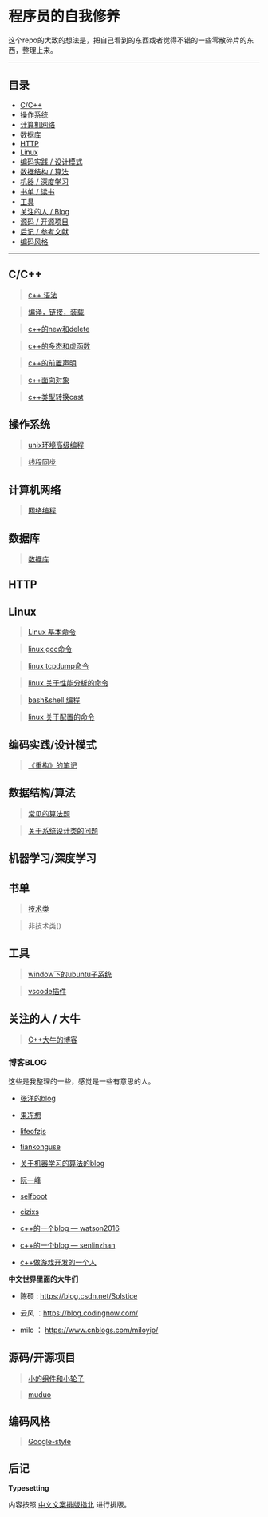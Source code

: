 # 程序员的自我修养

这个repo的大致的想法是，把自己看到的东西或者觉得不错的一些零散碎片的东西，整理上来。


-----

## 目录

* [C/C++](#C/C++)
* [操作系统](#操作系统)
* [计算机网络](#计算机网络)
* [数据库](#数据库)
* [HTTP](#HTTP)
* [Linux](#Linux)
* [编码实践 / 设计模式](#编码实践/设计模式)
* [数据结构 / 算法](#数据结构/算法)
* [机器 / 深度学习](#机器学习/深度学习)
* [书单 / 读书](#书单)
* [工具](#工具)
* [关注的人 / Blog](#关注的人/Blog)
* [源码 / 开源项目](#源码/开源项目)
* [后记 / 参考文献](#后记)
* [编码风格](#编码风格)

---

## C/C++

> [c++ 语法](https://github.com/zhaozhengcoder/CoderNoteBook/blob/master/note/c%2B%2B%E5%AD%A6%E4%B9%A0.md)

> [编译，链接，装载](https://github.com/zhaozhengcoder/CoderNoteBook/blob/master/note/%E7%BC%96%E8%AF%91%2C%E9%93%BE%E6%8E%A5%E4%B8%8E%E8%A3%85%E8%BD%BD.md)

>[c++的new和delete](https://github.com/zhaozhengcoder/CoderNoteBook/blob/master/note/c%2B%2B%E7%9A%84new%E5%92%8Cdelete.md)

>[c++的多态和虚函数](https://github.com/zhaozhengcoder/CoderNoteBook/blob/master/note/c%2B%2B%E7%9A%84%E5%A4%9A%E6%80%81%E5%92%8C%E8%99%9A%E5%87%BD%E6%95%B0.md)

>[c++的前置声明](https://github.com/zhaozhengcoder/CoderNoteBook/blob/master/note/c%2B%2B%E7%9A%84%E5%89%8D%E7%BD%AE%E5%A3%B0%E6%98%8E.md)

>[c++面向对象](https://github.com/zhaozhengcoder/CoderNoteBook/blob/master/note/c%2B%2B%E9%9D%A2%E5%90%91%E5%AF%B9%E8%B1%A1.md)

>[c++类型转换cast](https://github.com/zhaozhengcoder/CoderNoteBook/blob/master/note/c%2B%2B%E9%9D%A2%E5%90%91%E5%AF%B9%E8%B1%A1.md)

## 操作系统

> [unix环境高级编程](https://github.com/zhaozhengcoder/CoderNoteBook/blob/master/note/unix%E7%8E%AF%E5%A2%83%E9%AB%98%E7%BA%A7%E7%BC%96%E7%A8%8B.md)

> [线程同步](https://github.com/zhaozhengcoder/CoderNoteBook/blob/master/note/%E7%BA%BF%E7%A8%8B%E5%90%8C%E6%AD%A5.md)

## 计算机网络

> [网络编程](https://github.com/zhaozhengcoder/CoderNoteBook/blob/master/note/TCP%E5%92%8C%E7%BD%91%E7%BB%9C%E7%BC%96%E7%A8%8B.md)

## 数据库

>[数据库](https://github.com/zhaozhengcoder/CoderNoteBook/blob/master/note/%E6%95%B0%E6%8D%AE%E5%BA%93.md)

## HTTP

## Linux

> [Linux 基本命令](https://github.com/zhaozhengcoder/CoderNoteBook/blob/master/note/linux%E5%91%BD%E4%BB%A4.md)

> [linux gcc命令](https://github.com/zhaozhengcoder/CoderNoteBook/blob/master/note/linux%E5%91%BD%E4%BB%A4_gcc.md)

>[linux tcpdump命令](https://github.com/zhaozhengcoder/CoderNoteBook/blob/master/note/linux%E5%91%BD%E4%BB%A4_tcpdump.md)

>[linux 关于性能分析的命令](https://github.com/zhaozhengcoder/CoderNoteBook/blob/master/note/linux%E5%91%BD%E4%BB%A4_linux%E6%80%A7%E8%83%BD%E5%88%86%E6%9E%90%E5%92%8C%E4%BC%98%E5%8C%96.md)

>[bash&shell 编程](https://github.com/zhaozhengcoder/CoderNoteBook/blob/master/note/bash%26shell%E7%BC%96%E7%A8%8B.md)

>[linux 关于配置的命令]()

## 编码实践/设计模式

>[《重构》的笔记](https://github.com/zhaozhengcoder/CoderNoteBook/blob/master/note/%E3%80%8A%E9%87%8D%E6%9E%84%E3%80%8B%E7%9A%84%E7%AC%94%E8%AE%B0.md)

## 数据结构/算法

>[常见的算法题](https://github.com/zhaozhengcoder/Algorithm)

>[关于系统设计类的问题](https://github.com/zhaozhengcoder/CoderNoteBook/blob/master/note/%E7%B3%BB%E7%BB%9F%E8%AE%BE%E8%AE%A1%E7%B1%BB%E7%9A%84%E9%97%AE%E9%A2%98.md)

## 机器学习/深度学习

## 书单

> [技术类](https://github.com/zhaozhengcoder/CoderNoteBook/blob/master/note/技术类的书单.md)

> 非技术类()

## 工具

> [window下的ubuntu子系统](https://github.com/zhaozhengcoder/CoderNoteBook/blob/master/note/%E5%B7%A5%E5%85%B7%E6%A0%88.md)

>[vscode插件](https://github.com/zhaozhengcoder/CoderNoteBook/blob/master/note/vscode%E5%86%99c%2B%2B%E6%8F%92%E4%BB%B6%E4%BB%A5%E5%8F%8A%E9%85%8D%E7%BD%AE.md)

## 关注的人 / 大牛 

> [C++大牛的博客](https://gist.github.com/wen-long/d4d2eb183f1a3d6834c3)

### 博客BLOG 

这些是我整理的一些，感觉是一些有意思的人。

* [张洋的blog](http://blog.codinglabs.org/pages/about-me.html)

* [果冻想](https://www.jellythink.com/)

* [lifeofzjs](http://lifeofzjs.com/)

* [tiankonguse](http://github.tiankonguse.com/)

* [关于机器学习的算法的blog](liuyaolei.com/archives/)

* [阮一峰](http://www.ruanyifeng.com/blog/archives.html)

* [selfboot](https://selfboot.cn/)

* [cizixs](https://cizixs.com/)

* [c++的一个blog — watson2016](https://blog.csdn.net/watson2016/article/list/6)

* [c++的一个blog — senlinzhan](http://senlinzhan.github.io/)

* [c++做游戏开发的一个人](https://me.csdn.net/wallwind)

**中文世界里面的大牛们**

* 陈硕 : https://blog.csdn.net/Solstice

* 云风 ：https://blog.codingnow.com/ 

* milo ： https://www.cnblogs.com/miloyip/


## 源码/开源项目

> [小的组件和小轮子](https://github.com/zhaozhengcoder/rebuild-the-wheel)

> [muduo](https://github.com/zhaozhengcoder/muduo)

## 编码风格

> [Google-style](https://zh-google-styleguide.readthedocs.io/en/latest/contents/)

## 后记

**Typesetting**

内容按照 [中文文案排版指北](https://mazhuang.org/wiki/chinese-copywriting-guidelines/) 进行排版。
